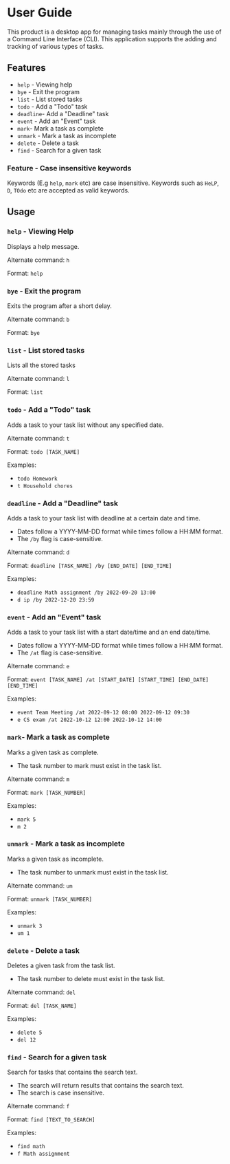 # User Guide

This product is a desktop app for managing tasks mainly through the use of a Command Line Interface (CLI). This application supports the adding and tracking of various types of tasks.

## Features 
- `help` - Viewing help
- `bye` - Exit the program
- `list` - List stored tasks 
- `todo` - Add a "Todo" task
- `deadline`- Add a "Deadline" task 
- `event` - Add an "Event" task
- `mark`- Mark a task as complete
- `unmark` - Mark a task as incomplete
- `delete` - Delete a task
- `find` - Search for a given task

### Feature - Case insensitive keywords

Keywords (E.g `help`, `mark` etc) are case insensitive. Keywords such as `HeLP`, `D`, `TOdo` etc are accepted as valid keywords.

## Usage

### `help` - Viewing Help
Displays a help message.

Alternate command: `h`

Format: `help`

### `bye` - Exit the program
Exits the program after a short delay.

Alternate command: `b`

Format: `bye`

### `list` - List stored tasks 
Lists all the stored tasks

Alternate command: `l`

Format: `list`

### `todo` - Add a "Todo" task
Adds a task to your task list without any specified date.

Alternate command: `t`

Format: `todo [TASK_NAME]`

Examples: 

- `todo Homework`
- `t Household chores`

### `deadline` - Add a "Deadline" task 
Adds a task to your task list with deadline at a certain date and time. 
- Dates follow a YYYY-MM-DD format while times follow a HH:MM format.
- The `/by` flag is case-sensitive.

Alternate command: `d`

Format: `deadline [TASK_NAME] /by [END_DATE] [END_TIME]`

Examples: 

- `deadline Math assignment /by 2022-09-20 13:00`
- `d ip /by 2022-12-20 23:59`

### `event` - Add an "Event" task
Adds a task to your task list with a start date/time and an end date/time.
- Dates follow a YYYY-MM-DD format while times follow a HH:MM format.
- The `/at` flag is case-sensitive.

Alternate command: `e`

Format: `event [TASK_NAME] /at [START_DATE] [START_TIME] [END_DATE] [END_TIME]`

Examples: 

- `event Team Meeting /at 2022-09-12 08:00 2022-09-12 09:30`
- `e CS exam /at 2022-10-12 12:00 2022-10-12 14:00`

### `mark`- Mark a task as complete
Marks a given task as complete.
- The task number to mark must exist in the task list.

Alternate command: `m`

Format: `mark [TASK_NUMBER]`

Examples:

- `mark 5`
- `m 2`

### `unmark` - Mark a task as incomplete
Marks a given task as incomplete.
- The task number to unmark must exist in the task list.

Alternate command: `um`

Format: `unmark [TASK_NUMBER]`

Examples: 

- `unmark 3`
- `um 1`

### `delete` - Delete a task
Deletes a given task from the task list.
- The task number to delete must exist in the task list.

Alternate command: `del`

Format: `del [TASK_NAME]`

Examples:

- `delete 5`
- `del 12`

### `find` - Search for a given task
Search for tasks that contains the search text.
- The search will return results that contains the search text.
- The search is case insensitive.

Alternate command: `f`

Format: `find [TEXT_TO_SEARCH]`

Examples: 

- `find math`
- `f Math assignment`
